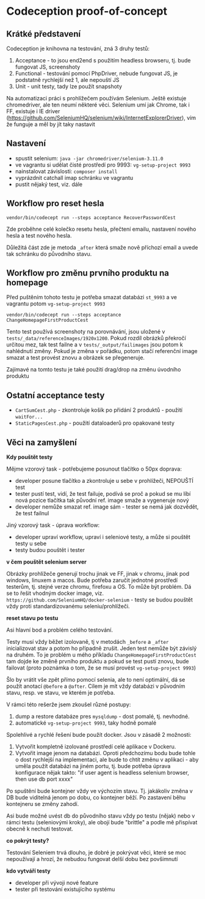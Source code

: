 
Codeception proof-of-concept 
===

Krátké představení
---

Codeception je knihovna na testování, zná 3 druhy testů:
1) Acceptance - to jsou end2end s použitím headless browseru, tj. bude fungovat JS, screenshoty
2) Functional - testování pomocí PhpDriver, nebude fungovat JS, je podstatně rychlejší než 1, ale nepouští JS
3) Unit - unit testy, tady lze použít snapshoty

Na automatizaci práci s prohlížečem používám Selenium. Ještě existuje chromedriver, ale ten neumí některé věci. Selenium
umí jak Chrome, tak i FF, existuje i IE driver (https://github.com/SeleniumHQ/selenium/wiki/InternetExplorerDriver), vím že funguje
a měl by jít taky nastavit

Nastavení
---

- spustit selenium: `java -jar chromedriver/selenium-3.11.0`
- ve vagrantu si udělat čisté prostředí pro 9993: `vg-setup-project 9993`
- nainstalovat závislosti: `composer install`
- vyprázdnit catchall imap schránku ve vagrantu
- pustit nějaký test, viz. dále

Workflow pro reset hesla
---

`vendor/bin/codecept run --steps acceptance RecoverPasswordCest`

Zde proběhne celé kolečko resetu hesla, přečtení emailu, nastavení nového hesla a test
nového hesla.

Důležitá část zde je metoda `_after` která smaže nově příchozí email a uvede tak schránku do 
původního stavu.


Workflow pro změnu prvního produktu na homepage
---

Před puštěním tohoto testu je potřeba smazat databázi `st_9993` a ve vagrantu potom `vg-setup-project 9993`

`vendor/bin/codecept run --steps acceptance ChangeHomepageFirstProductCest`

Tento test používá screenshoty na porovnávání, jsou uložené v `tests/_data/referenceImages/1920x1200`. Pokud
rozdíl obrázků překročí určitou mez, tak test failne a v `tests/_output/failimages` jsou potom k nahlédnutí změny. 
Pokud je změna v pořádku, potom stačí referenční image smazat a test provést znovu a obrázek se přegeneruje.

Zajímavé na tomto testu je také použití drag/drop na změnu úvodního produktu

Ostatní acceptance testy
---

- `CartSumCest.php` - zkontroluje košík po přidání 2 produktů - použití `waitFor...`
- `StaticPagesCest.php` - použití dataloaderů pro opakované testy


Věci na zamyšlení
---

**Kdy pouštět testy**

Mějme vzorový task - potřebujeme posunout tlačítko o 50px doprava:
- developer posune tlačítko a zkontroluje u sebe v prohlížeči, NEPOUŠTÍ test
- tester pustí test, vidí, že test failuje, podívá se proč a pokud se mu líbí nová pozice tlačítka
tak původní ref. image smaže a vygeneruje nový
- developer nemůže smazat ref. image sám - tester se nemá jak dozvědět, že test failnul

Jiný vzorový task - úprava workflow:
- developer upraví workflow, upraví i seleniové testy, a může si pouštět testy u sebe
- testy budou pouštět i tester

**v čem pouštět selenium server**

Obrázky prohlížeče generují trochu jinak ve FF, jinak v chromu, jinak pod windows, linuxem a macos.
Bude potřeba zaručit jednotné prostředí testerům, tj. stejné verze chromu, firefoxu a OS. To může být problém.
Dá se to řešit vhodným docker image, viz. `https://github.com/SeleniumHQ/docker-selenium` - testy se budou pouštět vždy proti standardizovanému seleniu/prohlížeči.

**reset stavu po testu**

Asi hlavní bod a problém celého testování.

Testy musí vždy běžet izolovaně, tj v metodách `_before` a `_after` inicializovat stav a potom ho 
případně zrušit. Jeden test nemůže být závislý na druhém. To je problém u mého příkladu `ChangeHomepageFirstProductCest`
tam dojde ke změně prvního produktu a pokud se test pustí znovu, bude failovat (proto poznámka o tom, že se musí provést `vg-setup-project 9993`)

Šlo by vrátit vše zpět přímo pomocí selenia, ale to není optimální, dá se použít anotací `@before` a `@after`. Cílem je mít vždy
databázi v původním stavu, resp. ve stavu, ve kterém je potřeba.

V rámci této rešerže jsem zkoušel různé postupy:
1) dump a restore databáze pres `mysqldump` - dost pomalé, tj. nevhodné.
2) automatické `vg-setup-project 9993`, taky hodně pomalé

Spolehlivé a rychlé řešení bude použít docker. Jsou v zásadě 2 možnosti:
1) Vytvořit kompletně izolované prostředí celé aplikace v Dockeru.
2) Vytvořit image jenom na databázi. Oproti předchozímu bodu bude tohle o dost rychlejší na implementaci, ale bude
to chtít změnu v aplikaci - aby uměla použít databázi na jiném portu, tj. bude potřeba úprava konfigurace
nějak takto: "if user agent is headless selenium browser, then use db port xxxx"

Po spuštění bude kontejner vždy ve výchozím stavu. Tj. jakákoliv změna v DB bude viditelná jenom po dobu, co kontejner běží. 
Po zastavení běhu kontejneru se změny zahodí.

Asi bude možné uvést db do původního stavu vždy po testu (nějak) nebo v rámci testu (seleniovými kroky), ale
obojí bude "brittle" a podle mě přispívat obecně k nechuti testovat.

**co pokrýt testy?**

Testování Seleniem trvá dlouho, je dobré je pokrývat věci, které se moc nepoužívají a hrozí, že nebudou fungovat delší dobu bez povšimnutí

**kdo vytváří testy**

- developer při vývoji nové feature
- tester při testování existujícího systému